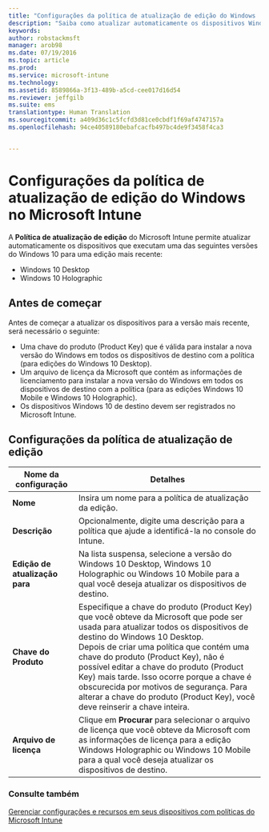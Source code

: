 ```yaml
---
title: "Configurações da política de atualização de edição do Windows | Microsoft Intune"
description: "Saiba como atualizar automaticamente os dispositivos Windows 10 para a versão mais recente com o Intune."
keywords: 
author: robstackmsft
manager: arob98
ms.date: 07/19/2016
ms.topic: article
ms.prod: 
ms.service: microsoft-intune
ms.technology: 
ms.assetid: 8589866a-3f13-489b-a5cd-cee017d16d54
ms.reviewer: jeffgilb
ms.suite: ems
translationtype: Human Translation
ms.sourcegitcommit: a409d36c1c5fcfd3d81ce0cbdf1f69af4747157a
ms.openlocfilehash: 94ce40589180ebafcacfb497bc4de9f3458f4ca3


---
```


# Configurações da política de atualização de edição do Windows no Microsoft Intune
A **Política de atualização de edição** do Microsoft Intune permite atualizar automaticamente os dispositivos que executam uma das seguintes versões do Windows 10 para uma edição mais recente:
* Windows 10 Desktop
* Windows 10 Holographic

## Antes de começar
Antes de começar a atualizar os dispositivos para a versão mais recente, será necessário o seguinte:
* Uma chave do produto (Product Key) que é válida para instalar a nova versão do Windows em todos os dispositivos de destino com a política (para edições do Windows 10 Desktop).
* Um arquivo de licença da Microsoft que contém as informações de licenciamento para instalar a nova versão do Windows em todos os dispositivos de destino com a política (para as edições Windows 10 Mobile e Windows 10 Holographic).
* Os dispositivos Windows 10 de destino devem ser registrados no Microsoft Intune.

## Configurações da política de atualização de edição

|Nome da configuração|Detalhes|
|-|-|
|**Nome**|Insira um nome para a política de atualização da edição.|
|**Descrição**|Opcionalmente, digite uma descrição para a política que ajude a identificá-la no console do Intune.
|**Edição de atualização para**|Na lista suspensa, selecione a versão do Windows 10 Desktop, Windows 10 Holographic ou Windows 10 Mobile para a qual você deseja atualizar os dispositivos de destino.
|**Chave do Produto**|Especifique a chave do produto (Product Key) que você obteve da Microsoft que pode ser usada para atualizar todos os dispositivos de destino do Windows 10 Desktop.<br>Depois de criar uma política que contém uma chave do produto (Product Key), não é possível editar a chave do produto (Product Key) mais tarde. Isso ocorre porque a chave é obscurecida por motivos de segurança. Para alterar a chave do produto (Product Key), você deve reinserir a chave inteira.
|**Arquivo de licença**|Clique em **Procurar** para selecionar o arquivo de licença que você obteve da Microsoft com as informações de licença para a edição Windows Holographic ou Windows 10 Mobile para a qual você deseja atualizar os dispositivos de destino.

### Consulte também
[Gerenciar configurações e recursos em seus dispositivos com políticas do Microsoft Intune](manage-settings-and-features-on-your-devices-with-microsoft-intune-policies.md)


<!--HONumber=Jul16_HO3-->


